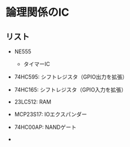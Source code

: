 # 論理関係のIC

## リスト

- NE555
  - タイマーIC

- 74HC595: シフトレジスタ（GPIO出力を拡張）
- 74HC165: シフトレジスタ（GPIO入力を拡張）

- 23LC512: RAM
- MCP23S17: IOエクスパンダー

- 74HC00AP: NANDゲート
- 